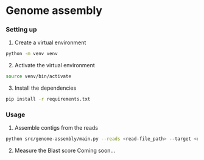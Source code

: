 # Genome assembly

### Setting up
1. Create a virtual environment
```sh
python -m venv venv
```

2. Activate the virtual environment
```sh
source venv/bin/activate
```

3. Install the dependencies
```sh
pip install -r requirements.txt
```

### Usage
1. Assemble contigs from the reads
```sh
python src/genome-assembly/main.py --reads <read-file_path> --target <output-file-path>
```

2. Measure the Blast score
Coming soon...
